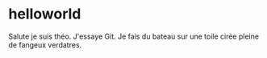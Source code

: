 # helloworld
Salute je suis théo. J'essaye Git.
Je fais du bateau sur une toile cirée pleine de fangeux verdatres.
